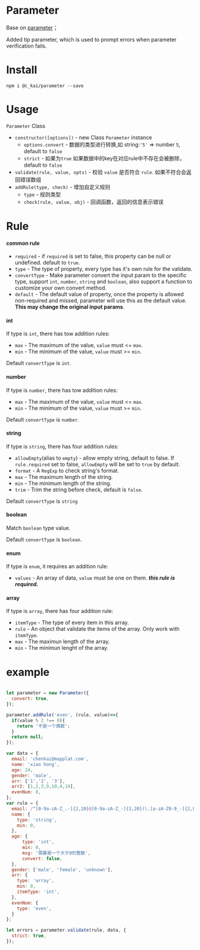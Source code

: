 # Parameter
Base on [parameter](https://www.npmjs.com/package/parameter)；

Added tip parameter, which is used to prompt errors when parameter verification fails.

# Install 
```
npm i @c_kai/parameter --save
```

# Usage

`Parameter` Class

- `constructor([options])` - new Class `Parameter` instance
  - `options.convert` - 数据的类型进行转换,如 string:`'5'` => number `5`, default to `false`
  - `strict` - 如果为`true` 如果数据中的key在对应rule中不存在会被删除，default to `false`
- `validate(rule, value, opts)` - 校验 `value` 是否符合 `rule`. 如果不符合会返回错误数组
- `addRule(type, check)` - 增加自定义规则
   - `type` - 规则类型
   - `check(rule, value, obj)` - 回调函数，返回的信息表示错误

# Rule

#### common rule

- `required` - if `required` is set to false, this property can be null or undefined. default to `true`.
- `type` - The type of property, every type has it's own rule for the validate.
- `convertType` - Make parameter convert the input param to the specific type, support `int`, `number`, `string` and `boolean`, also support a function to customize your own convert method.
- `default` - The default value of property, once the property is allowed non-required and missed, parameter will use this as the default value. **This may change the original input params**.

#### int

If type is `int`, there has tow addition rules:

- `max` - The maximum of the value, `value` must <= `max`.
- `min` - The minimum of the value, `value` must >= `min`.

Default `convertType` is `int`.

#### number

If type is `number`, there has tow addition rules:

- `max` - The maximum of the value, `value` must <= `max`.
- `min` - The minimum of the value, `value` must >= `min`.

Default `convertType` is `number`.

#### string

If type is `string`, there has four addition rules:

- `allowEmpty`(alias to `empty`) - allow empty string, default to false. If `rule.required` set to false, `allowEmpty` will be set to `true` by default.
- `format` - A `RegExp` to check string's format.
- `max` - The maximum length of the string.
- `min` - The minimum length of the string.
- `trim` - Trim the string before check, default is `false`.

Default `convertType` is `string`

#### boolean

Match `boolean` type value.

Default `convertType` is `boolean`.

#### enum

If type is `enum`, it requires an addition rule:

- `values` - An array of data, `value` must be one on them. ***this rule is required.***

#### array

If type is `array`, there has four addition rule:

- `itemType` - The type of every item in this array.
- `rule` - An object that validate the items of the array. Only work with `itemType`.
- `max` - The maximun length of the array.
- `min` - The minimun lenght of the array.


# example
```js

let parameter = new Parameter({
  convert: true,
});

parameter.addRule('even', (rule, value)=>{
  if(value % 2 !== 0){
    return '不是一个偶数';
  }
  return null;
});

var data = {
  email: 'chenkai@mapplat.com',
  name: 'xiao hong',
  age: 24,
  gender: 'male',
  arr: ['1','2', '3'],
  arr2: [1,2,3,9,10,4,19],
  evenNum: 8,
};
var rule = {
  email: /^[0-9a-zA-Z_.-]{2,20}@[0-9a-zA-Z_-]{1,20}(\.[a-zA-Z0-9_-]{2,8}){1,2}$/,
  name: {
    type: 'string',
    min: 0,
  },
  age: {
      type: 'int',
      min: 0,
      msg: '需要是一个大于0的整数',
      convert: false,
  },
  gender: ['male', 'female', 'unknown'],
  arr: {
    type: 'array',
    min: 0,
    itemType: 'int',
  },
  evenNum: {
    type: 'even',
  }
};

let errors = parameter.validate(rule, data, {
  strict: true,
});

```


